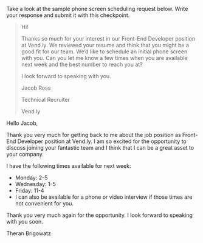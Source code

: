 Take a look at the sample phone screen scheduling request below. Write your response and submit it with this checkpoint.

> Hi!
>
> Thanks so much for your interest in our Front-End Developer position at Vend.ly. We reviewed your resume and think that you might be a good fit for our team. We’d like to schedule an initial phone screen with you. Can you let me know a few times when you are available next week and the best number to reach you at?
>
>I look forward to speaking with you.
>
>Jacob Ross
>
>Technical Recruiter
>
>Vend.ly

Hello Jacob,

Thank you very much for getting back to me about the job position as Front-End Developer position at Vend.ly.  I am so excited for the opportunity to discuss joining your fantastic team and I think that I can be a great asset to your company.

I have the following times available for next week:

  - Monday: 2-5
  - Wednesday: 1-5
  - Friday: 11-4
  - I can also be available for a phone or video interview if those times are not convenient for you.

Thank you very much again for the opportunity.  I look forward to speaking with you soon.

Theran Brigowatz
